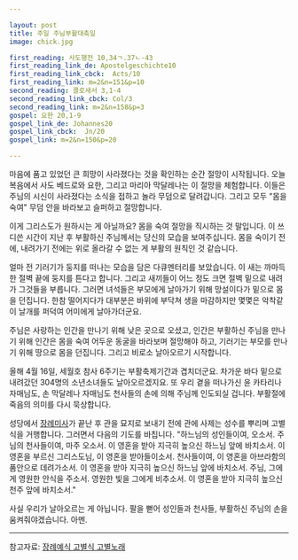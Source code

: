 ```yaml
---

layout: post
title: 주일 주님부활대축일
image: chick.jpg

first_reading: 사도행전 10,34ㄱ.37ㄴ-43
first_reading_link_de: Apostelgeschichte10
first_reading_link_cbck:  Acts/10
first_reading_link: m=2&n=151&p=10
second_reading: 콜로새서 3,1-4
second_reading_link_cbck: Col/3
second_reading_link: m=2&n=158&p=3
gospel: 요한 20,1-9
gospel_link_de: Johannes20
gospel_link_cbck:  Jn/20
gospel_link: m=2&n=150&p=20

---
```


마음에 품고 있었던 큰 희망이 사라졌다는 것을 확인하는 순간 절망이 시작됩니다. 오늘 복음에서 사도 베드로와 요한, 그리고 마리아 막달레나는 이 절망을 체험합니다. 이들은 주님의 시신이 사라졌다는 소식을 접하고 놀라 무덤으로 달려갑니다. 그리고 모두 "몸을 숙여" 무덤 안을 바라보고 슬퍼하고 절망합니다.

이게 그리스도가 원하시는 게 아닐까요? 몸을 숙여 절망을 직시하는 것 말입니다. 이 쓰디쓴 시간이 지난 후 부활하신 주님께서는 당신의 모습을 보여주십니다. 몸을 숙이기 전에, 내려가기 전에는 위로 올라갈 수 없는 게 부활의 원칙인 것 같습니다.

얼마 전 기러기가 둥지를 떠나는 모습을 담은 다큐멘터리를 보았습니다. 이 새는 까마득한 절벽 끝에 둥지를 튼다고 합니다. 그리고 새끼들이 어느 정도 크면 절벽 밑으로 내려가 그것들을 부릅니다. 그러면 녀석들은 부모에게 날아가기 위해 망설이다가 밑으로 몸을 던집니다. 한참 떨어지다가 대부분은 바위에 부닥쳐 생을 마감하지만 몇몇은 악착같이 날개를 퍼덕여 어미에게 날아가더군요.

주님은 사랑하는 인간을 만나기 위해 낮은 곳으로 오셨고,
인간은 부활하신 주님을 만나기 위해 인간은 몸을 숙여 어두운 동굴을 바라보며 절망해야 하고, 기러기는 부모를 만나기 위해 땅으로 몸을 던집니다. 그리고 비로소 날아오르기 시작합니다.

올해 4월 16일, 세월호 참사 6주기는 부활축제기간과 겹치더군요.
차가운 바다 밑으로 내려갔던 304명의 소년소녀들도 날아오르겠지요.
또 우리 곁을 떠나가신 윤 카타리나 자매님도,
손 막달레나 자매님도 천사들의 손에 의해 주님께 인도되실 겁니다.
부활절에 죽음의 의미를 다시 묵상합니다.

성당에서 <a href="https://maria.catholic.or.kr/dictionary/term/term_view.asp?ctxtIdNum=2992&keyword=%EC%9E%A5%EB%A1%80%EB%AF%B8%EC%82%AC&gubun=01">장례미사</a>가 끝난 후 관을 묘지로 보내기 전에 관에 사제는 성수를 뿌리며 고별식을 거행합니다. 그러면서 다음의 기도를 바칩니다. "하느님의 성인들이여, 오소서. 주님의 천사들이여, 마주 오소서. 이 영혼을 받아 지극히 높으신 하느님 앞에 바치소서. 이 영혼을 부르신 그리스도님, 이 영혼을 받아들이소서. 천사들이여, 이 영혼을 아브라함의 품안으로 데려가소서. 이 영혼을 받아 지극히 높으신 하느님 앞에 바치소서. 주님, 그에게 영원한 안식을 주소서. 영원한 빛을 그에게 비추소서. 이 영혼을 받아 지극히 높으신 천주 앞에 바치소서."

사실 우리가 날아오르는 게 아닙니다.
팔을 뻗어 성인들과 천사들, 부활하신 주님의 손을 움켜줘야겠습니다. 아멘.

<hr>

참고자료: <a href="http://fr.catholic.or.kr/jhs/liturgy/funeral_6.htm">장례예식 고별식 고별노래</a>

